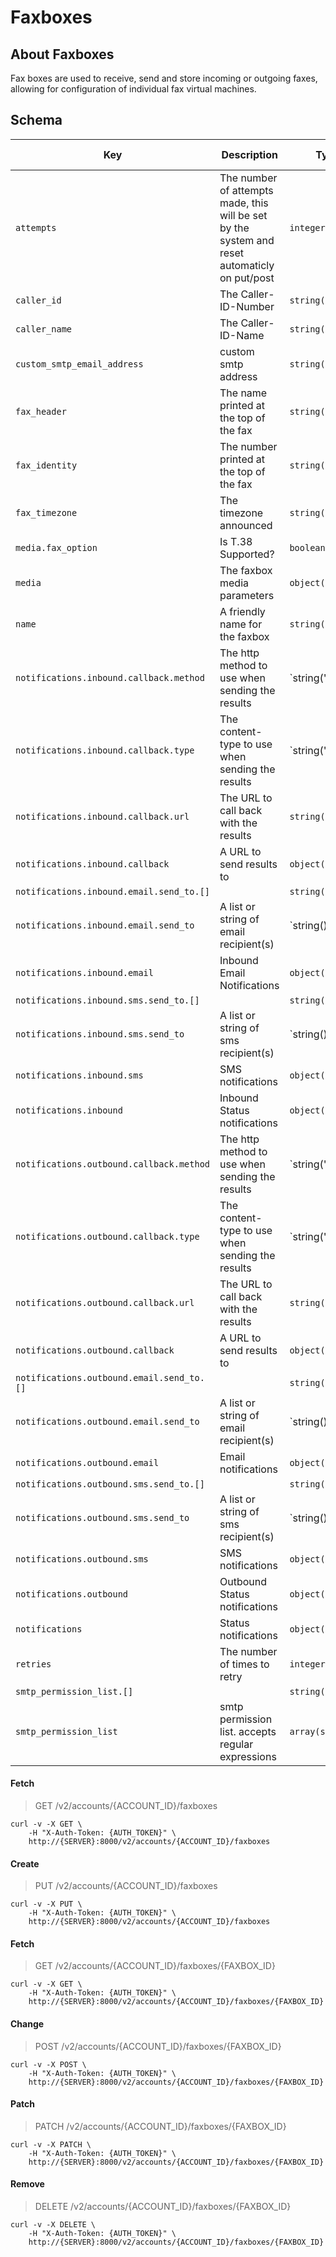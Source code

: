 # Faxboxes

## About Faxboxes

Fax boxes are used to receive, send and store incoming or outgoing faxes, allowing for configuration of individual fax virtual machines.

## Schema

Key | Description | Type | Default | Required | Support Level
--- | ----------- | ---- | ------- | -------- | -------------
`attempts` | The number of attempts made, this will be set by the system and reset automaticly on put/post | `integer()` | `0` | `false` |  
`caller_id` | The Caller-ID-Number | `string()` |   | `false` | `supported`
`caller_name` | The Caller-ID-Name | `string()` | `Kazoo Fax Printer` | `false` | `supported`
`custom_smtp_email_address` | custom smtp address | `string()` |   | `false` | `supported`
`fax_header` | The name printed at the top of the fax | `string()` | `Kazoo Fax Printer` | `false` | `supported`
`fax_identity` | The number printed at the top of the fax | `string()` |   | `false` | `supported`
`fax_timezone` | The timezone announced | `string()` |   | `false` | `supported`
`media.fax_option` | Is T.38 Supported? | `boolean()` |   | `false` | `beta`
`media` | The faxbox media parameters | `object()` | `{}` | `false` | `beta`
`name` | A friendly name for the faxbox | `string(1..128)` |   | `true` | `supported`
`notifications.inbound.callback.method` | The http method to use when sending the results | `string('post' | 'put')` |   | `false` |  
`notifications.inbound.callback.type` | The content-type to use when sending the results | `string('json' | 'www-url-form-encoded')` |   | `false` |  
`notifications.inbound.callback.url` | The URL to call back with the results | `string()` |   | `false` |  
`notifications.inbound.callback` | A URL to send results to | `object()` |   | `false` | `beta`
`notifications.inbound.email.send_to.[]` |   | `string()` |   | `false` |  
`notifications.inbound.email.send_to` | A list or string of email recipient(s) | `string() | array(string())` |   | `false` |  
`notifications.inbound.email` | Inbound Email Notifications | `object()` |   | `false` | `supported`
`notifications.inbound.sms.send_to.[]` |   | `string()` |   | `false` |  
`notifications.inbound.sms.send_to` | A list or string of sms recipient(s) | `string() | array(string())` |   | `false` |  
`notifications.inbound.sms` | SMS notifications | `object()` |   | `false` | `beta`
`notifications.inbound` | Inbound Status notifications | `object()` |   | `false` | `supported`
`notifications.outbound.callback.method` | The http method to use when sending the results | `string('post' | 'put')` |   | `false` |  
`notifications.outbound.callback.type` | The content-type to use when sending the results | `string('json' | 'www-url-form-encoded')` |   | `false` |  
`notifications.outbound.callback.url` | The URL to call back with the results | `string()` |   | `false` |  
`notifications.outbound.callback` | A URL to send results to | `object()` |   | `false` | `beta`
`notifications.outbound.email.send_to.[]` |   | `string()` |   | `false` |  
`notifications.outbound.email.send_to` | A list or string of email recipient(s) | `string() | array(string())` |   | `false` |  
`notifications.outbound.email` | Email notifications | `object()` |   | `false` | `supported`
`notifications.outbound.sms.send_to.[]` |   | `string()` |   | `false` |  
`notifications.outbound.sms.send_to` | A list or string of sms recipient(s) | `string() | array(string())` |   | `false` |  
`notifications.outbound.sms` | SMS notifications | `object()` |   | `false` | `beta`
`notifications.outbound` | Outbound Status notifications | `object()` |   | `false` | `supported`
`notifications` | Status notifications | `object()` |   | `false` | `supported`
`retries` | The number of times to retry | `integer()` | `1` | `false` | `supported`
`smtp_permission_list.[]` |   | `string()` |   | `false` | `supported`
`smtp_permission_list` | smtp permission list. accepts regular expressions | `array(string())` | `[]` | `false` | `supported`

#### Fetch

> GET /v2/accounts/{ACCOUNT_ID}/faxboxes

```shell
curl -v -X GET \
    -H "X-Auth-Token: {AUTH_TOKEN}" \
    http://{SERVER}:8000/v2/accounts/{ACCOUNT_ID}/faxboxes
```

#### Create

> PUT /v2/accounts/{ACCOUNT_ID}/faxboxes

```shell
curl -v -X PUT \
    -H "X-Auth-Token: {AUTH_TOKEN}" \
    http://{SERVER}:8000/v2/accounts/{ACCOUNT_ID}/faxboxes
```

#### Fetch

> GET /v2/accounts/{ACCOUNT_ID}/faxboxes/{FAXBOX_ID}

```shell
curl -v -X GET \
    -H "X-Auth-Token: {AUTH_TOKEN}" \
    http://{SERVER}:8000/v2/accounts/{ACCOUNT_ID}/faxboxes/{FAXBOX_ID}
```

#### Change

> POST /v2/accounts/{ACCOUNT_ID}/faxboxes/{FAXBOX_ID}

```shell
curl -v -X POST \
    -H "X-Auth-Token: {AUTH_TOKEN}" \
    http://{SERVER}:8000/v2/accounts/{ACCOUNT_ID}/faxboxes/{FAXBOX_ID}
```

#### Patch

> PATCH /v2/accounts/{ACCOUNT_ID}/faxboxes/{FAXBOX_ID}

```shell
curl -v -X PATCH \
    -H "X-Auth-Token: {AUTH_TOKEN}" \
    http://{SERVER}:8000/v2/accounts/{ACCOUNT_ID}/faxboxes/{FAXBOX_ID}
```

#### Remove

> DELETE /v2/accounts/{ACCOUNT_ID}/faxboxes/{FAXBOX_ID}

```shell
curl -v -X DELETE \
    -H "X-Auth-Token: {AUTH_TOKEN}" \
    http://{SERVER}:8000/v2/accounts/{ACCOUNT_ID}/faxboxes/{FAXBOX_ID}
```

